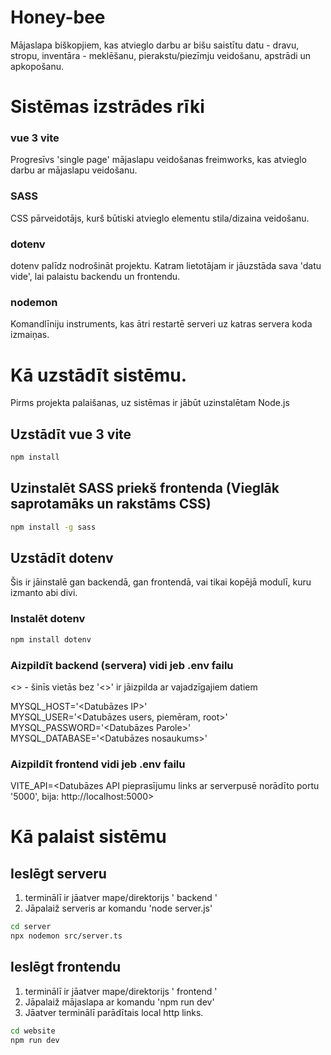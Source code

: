 # Honey-bee
Mājaslapa biškopjiem, kas atvieglo darbu ar bišu saistītu datu - dravu, stropu, inventāra - meklēšanu, pierakstu/piezīmju veidošanu, apstrādi un apkopošanu.

# Sistēmas izstrādes rīki
### vue 3 vite
Progresīvs 'single page' mājaslapu veidošanas freimworks, kas atvieglo darbu ar mājaslapu veidošanu.

### SASS
CSS pārveidotājs, kurš būtiski atvieglo elementu stila/dizaina veidošanu.

### dotenv
dotenv palīdz nodrošināt projektu. Katram lietotājam ir jāuzstāda sava 'datu vide', lai palaistu backendu un frontendu.

### nodemon
Komandlīniju instruments, kas ātri restartē serveri uz katras servera koda izmaiņas.

# Kā uzstādīt sistēmu.
Pirms projekta palaišanas, uz sistēmas ir jābūt uzinstalētam Node.js

## Uzstādīt vue 3 vite

```sh
npm install
```

## Uzinstalēt SASS priekš frontenda (Vieglāk saprotamāks un rakstāms CSS)

```sh
npm install -g sass
```
## Uzstādīt dotenv
Šis ir jāinstalē gan backendā, gan frontendā, vai tikai kopējā modulī, kuru izmanto abi divi. 

### Instalēt dotenv
```sh
npm install dotenv
```

### Aizpildīt backend (servera) vidi jeb .env failu
<> - šinīs vietās bez '<>' ir jāizpilda ar vajadzīgajiem datiem

MYSQL_HOST='<Datubāzes IP>' <br>
MYSQL_USER='<Datubāzes users, piemēram, root>'<br>
MYSQL_PASSWORD='<Datubāzes Parole>'<br>
MYSQL_DATABASE='<Datubāzes nosaukums>'<br>

### Aizpildīt frontend vidi jeb .env failu
VITE_API=<Datubāzes API pieprasījumu links ar serverpusē norādīto portu '5000', bija: http://localhost:5000>

# Kā palaist sistēmu

## Ieslēgt serveru
1. terminālī ir jāatver mape/direktorijs ' backend '<br>
2. Jāpalaiž serveris ar komandu 'node server.js'

```sh
cd server
npx nodemon src/server.ts
```

## Ieslēgt frontendu
1. terminālī ir jāatver mape/direktorijs ' frontend '<br>
2. Jāpalaiž mājaslapa ar komandu 'npm run dev'<br>
3. Jāatver terminālī parādītais local http links.

```sh
cd website
npm run dev
```